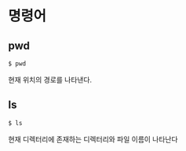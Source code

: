# 명령어

## pwd

```bash
$ pwd
```

현재 위치의 경로를 나타낸다.

## ls

```bash
$ ls
```

현재 디렉터리에 존재하는 디렉터리와 파일 이름이 나타난다
